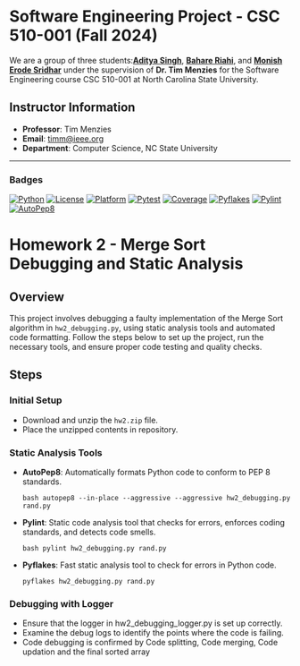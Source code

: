 # Software Engineering Project - CSC 510-001 (Fall 2024)

We are a group of three students:[**Aditya Singh**](https://github.com/adii711), [**Bahare Riahi**](https://github.com/BahareCS), and [**Monish Erode Sridhar**](https://github.com/MonishESGit) under the supervision of **Dr. Tim Menzies** for the Software Engineering course CSC 510-001 at North Carolina State University.

## Instructor Information
- **Professor**: Tim Menzies
- **Email**: timm@ieee.org
- **Department**: Computer Science, NC State University

---

### Badges
[![Python](https://img.shields.io/badge/language-Python-blue)](https://www.python.org/)
[![License](https://img.shields.io/badge/license-BSD--2--Clause-orange)](https://opensource.org/licenses/BSD-2-Clause)
[![Platform](https://img.shields.io/badge/platform-Linux-green)](https://www.linux.org/)
[![Pytest](https://github.com/BetaPack/Software-Engineering/actions/workflows/python-app.yml/badge.svg?job=testing)](https://github.com/BetaPack/Software-Engineering/actions/workflows/python-app.yml)
[![Coverage](https://codecov.io/gh/BetaPack/Software-Engineering/branch/main/graph/badge.svg)](https://codecov.io/gh/BetaPack/Software-Engineering)
[![Pyflakes](https://github.com/BetaPack/Software-Engineering/actions/workflows/python-app.yml/badge.svg?job=linting)](https://github.com/BetaPack/Software-Engineering/actions/workflows/python-app.yml)
[![Pylint](https://github.com/BetaPack/Software-Engineering/actions/workflows/python-app.yml/badge.svg?job=linting)](https://github.com/BetaPack/Software-Engineering/actions/workflows/python-app.yml)
[![AutoPep8](https://img.shields.io/badge/format-autopep8-brightgreen.svg)](https://github.com/hhatto/autopep8)

# Homework 2 - Merge Sort Debugging and Static Analysis

## Overview
This project involves debugging a faulty implementation of the Merge Sort algorithm in `hw2_debugging.py`, using static analysis tools and automated code formatting. Follow the steps below to set up the project, run the necessary tools, and ensure proper code testing and quality checks.

## Steps

### Initial Setup
- Download and unzip the `hw2.zip` file.
- Place the unzipped contents in repository.

### Static Analysis Tools
- **AutoPep8**: Automatically formats Python code to conform to PEP 8 standards.
  ```
  bash autopep8 --in-place --aggressive --aggressive hw2_debugging.py rand.py
  ```
- **Pylint**: Static code analysis tool that checks for errors, enforces coding standards, and detects code smells.
  ```
  bash pylint hw2_debugging.py rand.py
  ```
- **Pyflakes**: Fast static analysis tool to check for errors in Python code.
  ```
  pyflakes hw2_debugging.py rand.py
  ```

### Debugging with Logger
- Ensure that the logger in hw2_debugging_logger.py is set up correctly.
- Examine the debug logs to identify the points where the code is failing.
- Code debugging is confirmed by Code splitting, Code merging, Code updation and the final sorted array
